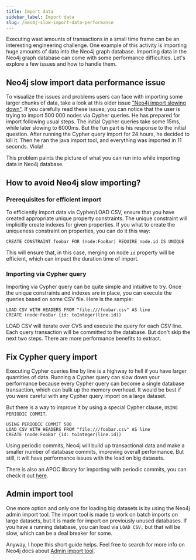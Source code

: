 ```yaml
---
title: Import data
sidebar_label: Import data
slug: /neo4j-slow-import-data-performance
---
```


Executing wast amounts of transactions in a small time frame can be an interesting engineering challenge. One example of this activity is importing huge amounts of data into the Neo4j graph database. Importing data in the Neo4j graph database can come with some performance difficulties. Let's explore a few issues and how to handle them.


## Neo4j slow import data performance issue

To visualize the issues and problems users can face with importing some larger chunks of data, take a look at this older issue ["Neo4j import slowing down"](https://stackoverflow.com/questions/19386260/neo4j-import-slowing-down). If you carefully read these issues, you can notice that the user is trying to import 500 000 nodes via Cypher queries. He has prepared for import following usual steps. The initial Cypher queries take some 15ms, while later slowing to 6000ms. But the fun part is his response to the initial question. After running the Cypher query import for 24 hours, he decided to kill it. Then he ran the java import tool, and everything was imported in 11 seconds. Viola! 

This problem paints the picture of what you can run into while importing data in Neo4j database. 

## How to avoid Neo4j slow importing?

### Prerequisites for efficient import

To efficiently import data via Cypher/LOAD CSV, ensure that you have created appropriate unique property constraints. The unique constraint will implicitly create indexes for given properties. 
If you what to create the uniqueness constraint on properties, you can do it this way: 

```Cypher
CREATE CONSTRAINT foobar FOR (node:FooBar) REQUIRE node.id IS UNIQUE
```

This will ensure that, in this case, merging on node `id` property will be efficient, which can impact the duration time of import.  

### Importing via Cypher query

Importing via Cypher query can be quite simple and intuitive to try. Once the unique constraints and indexes are in place, you can execute the queries based on some CSV file. Here is the sample: 

```Cypher
LOAD CSV WITH HEADERS FROM "file:///foobar.csv" AS line
CREATE (node:FooBar {id: toInteger(line.id))
```

LOAD CSV will iterate over CVS and execute the query for each CSV line. Each query transaction will be committed to the database. But don't skip the next two steps. There are more performance benefits to extract. 

## Fix Cypher query import

Executing Cypher queries line by line is a highway to hell if you have larger quantities of data. Running a Cypher query can slow down your performance because every Cypher query can become a single database transaction, which can bulk up the memory overhead. It would be best if you were careful with any Cypher query import on a large dataset.

But there is a way to improve it by using a special Cypher clause, `USING PERIODIC COMMIT`.

```
USING PERIODIC COMMIT 500
LOAD CSV WITH HEADERS FROM "file:///foobar.csv" AS line
CREATE (node:FooBar {id: toInteger(line.id))
```

Using periodic commits, Neo4j will build up transactional data and make a smaller number of database commits, improving overall performance. But still, it will have performance issues with the load on big datasets. 

There is also an APOC library for importing with periodic commits, you can check it out [here](https://neo4j.com/labs/apoc/4.4/graph-updates/periodic-execution/).

## Admin import tool 

One more option and only one for loading big datasets is by using the Neo4j admin import tool. The import tool is made to work on batch imports on large datasets, but it is made for import on previously unused databases. If you have a running database, you can load via `LOAD CSV,` but that will be slow, which can be a deal breaker for some. 

Anyway, I hope this short guide helps. Feel free to search for more info on Neo4j docs about [Admin import tool](https://neo4j.com/docs/operations-manual/current/tools/neo4j-admin/neo4j-admin-import/).